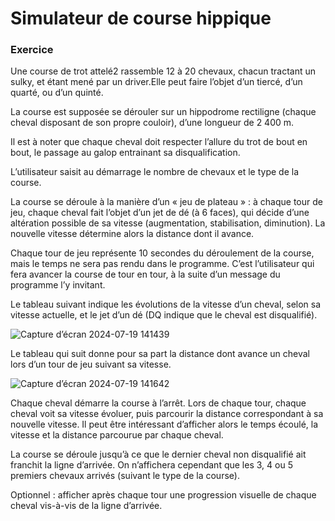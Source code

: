 # Simulateur de course hippique

### Exercice

Une course de trot attelé2 rassemble 12 à 20 chevaux, chacun tractant un sulky,
et étant mené par un driver.Elle peut faire l’objet d’un tiercé, d’un quarté, ou d’un quinté. 

La course est supposée se dérouler sur un hippodrome rectiligne (chaque cheval 
disposant de son propre couloir), d’une longueur de 2 400 m.

Il est à noter que chaque cheval doit respecter l’allure du trot de bout en bout, 
le passage au galop entrainant sa disqualification. 


L’utilisateur saisit au démarrage le nombre de chevaux et le type de la course.

La course se déroule à la manière d’un « jeu de plateau » : à chaque tour de jeu, 
chaque cheval fait l’objet d’un jet de dé (à 6 faces), qui décide d’une altération 
possible de sa vitesse (augmentation, stabilisation, diminution). 
La nouvelle vitesse détermine alors la distance dont il avance. 

Chaque tour de jeu représente 10 secondes du déroulement de la course, 
mais le temps ne sera pas rendu dans le programme. C’est l’utilisateur qui fera 
avancer la course de tour en tour, à la suite d’un message du programme l’y invitant.

Le tableau suivant indique les évolutions de la vitesse d’un cheval, 
selon sa vitesse actuelle, et le jet d’un dé (DQ indique que le cheval est disqualifié).

![Capture d’écran 2024-07-19 141439](https://github.com/user-attachments/assets/7762e3a6-2e47-49c5-8971-c718e52f7177)

Le tableau qui suit donne pour sa part la distance dont avance un cheval lors d’un tour 
de jeu suivant sa vitesse.

![Capture d’écran 2024-07-19 141642](https://github.com/user-attachments/assets/47fa81c3-454c-4b1a-aca1-1b29eaded908)

Chaque cheval démarre la course à l’arrêt. Lors de chaque tour, chaque cheval voit 
sa vitesse évoluer, puis parcourir la distance correspondant à sa nouvelle vitesse. 
Il peut être intéressant d’afficher alors le temps écoulé, la vitesse et la distance 
parcourue par chaque cheval. 

La course se déroule jusqu’à ce que le dernier cheval 
non disqualifié ait franchit la ligne d’arrivée. On n’affichera cependant que 
les 3, 4 ou 5 premiers chevaux arrivés (suivant le type de la course).

Optionnel : afficher après chaque tour une progression visuelle de chaque cheval vis-à-vis de la 
ligne d’arrivée.
